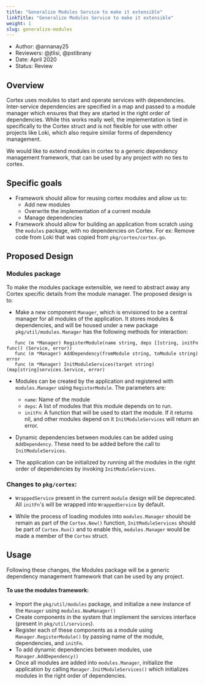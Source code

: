 ```yaml
---
title: "Generalize Modules Service to make it extensible"
linkTitle: "Generalize Modules Service to make it extensible"
weight: 1
slug: generalize-modules
---
```


- Author: @annanay25
- Reviewers: @jtlisi, @pstibrany
- Date: April 2020
- Status: Review

## Overview

Cortex uses modules to start and operate services with dependencies. Inter-service dependencies are specified in a map and passed to a module manager which ensures that they are started in the right order of dependencies. While this works really well, the implementation is tied in specifically to the Cortex struct and is not flexible for use with other projects like Loki, which also require similar forms of dependency management.

We would like to extend modules in cortex to a generic dependency management framework, that can be used by any project with no ties to cortex.

## Specific goals

- Framework should allow for reusing cortex modules and allow us to:
  - Add new modules
  - Overwrite the implementation of a current module
  - Manage dependencies
- Framework should allow for building an application from scratch using the `modules` package, with no dependencies on Cortex. For ex: Remove code from Loki that was copied from `pkg/cortex/cortex.go`.


## Proposed Design

### Modules package

To make the modules package extensible, we need to abstract away any Cortex specific details from the module manager. The proposed design is to:

- Make a new component `Manager`, which is envisioned to be a central manager for all modules of the application. It stores modules & dependencies, and will be housed under a new package `pkg/util/modules`. `Manager` has the following methods for interaction:
```
   func (m *Manager) RegisterModule(name string, deps []string, initFn func() (Service, error))
   func (m *Manager) AddDependency(fromModule string, toModule string) error
   func (m *Manager) InitModuleServices(target string) (map[string]services.Service, error)
```

- Modules can be created by the application and registered with `modules.Manager` using `RegisterModule`. The parameters are:
  - `name`: Name of the module
  - `deps`: A list of modules that this module depends on to run.
  - `initFn`: A function that will be used to start the module. If it returns nil, and other modules depend on it `InitModuleServices` will return an error.

- Dynamic dependencies between modules can be added using `AddDependency`. These need to be added before the call to `InitModuleServices`.

- The application can be initialized by running all the modules in the right order of dependencies by invoking `InitModuleServices`.


### Changes to `pkg/cortex`:

- `WrappedService` present in the current `module` design will be deprecated. All `initFn`'s will be wrapped into `WrappedService` by default.

- While the process of loading modules into `modules.Manager` should be remain as part of the `Cortex.New()` function, `InitModuleServices` should be part of `Cortex.Run()` and to enable this, `modules.Manager` would be made a member of the `Cortex` struct.


## Usage

Following these changes, the Modules package will be a generic dependency management framework that can be used by any project.

#### To use the modules framework:

- Import the `pkg/util/modules` package, and initialize a new instance of the `Manager` using `modules.NewManager()`
- Create components in the system that implement the services interface (present in `pkg/util/services`).
- Register each of these components as a module using `Manager.RegisterModule()` by passing name of the module, dependencies, and `initFn`.
- To add dynamic dependencies between modules, use `Manager.AddDependency()`
- Once all modules are added into `modules.Manager`, initialize the application by calling `Manager.InitModuleServices()` which initializes modules in the right order of dependencies.
